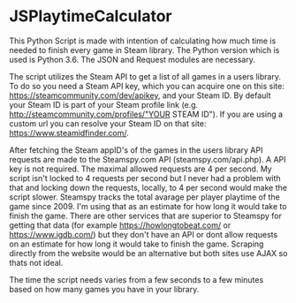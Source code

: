 # JSPlaytimeCalculator
This Python Script is made with intention of calculating how much time is needed to finish every game in Steam library. 
The Python version which is used is Python 3.6. The JSON and Request modules are necessary.

The script utilizes the Steam API to get a list of all games in a users library. To do so you need a Steam API key, which you can acquire one on this site: https://steamcommunity.com/dev/apikey, and your Steam ID. By default your Steam ID is part of your Steam profile link (e.g. http://steamcommunity.com/profiles/"YOUR STEAM ID"). If you are using a custom url you can resolve your Steam ID on that site: https://www.steamidfinder.com/. 

After fetching the Steam appID's of the games in the users library API requests are made to the Steamspy.com API (steamspy.com/api.php). A API key is not required. The maximal allowed requests are 4 per second. My script isn't locked to 4 requests per second but I never had a problem with that and locking down the requests, locally, to 4 per second would make the script slower. Steamspy tracks the total avarage per player playtime of the game since 2009. I'm using that as an estimate for how long it would take to finish the game. There are other services that are superior to Steamspy for getting that data (for example https://howlongtobeat.com/ or https://www.igdb.com/) but they don't have an API or dont allow requests on an estimate for how long it would take to finish the game. Scraping directly from the website would be an alternative but both sites use AJAX so thats not ideal.

The time the script needs varies from a few seconds to a few minutes based on how many games you have in your library. 
